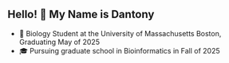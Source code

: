 ## Hello! 👋 My Name is Dantony 

- 🌱 Biology Student at the University of Massachusetts Boston, Graduating May of 2025
- 🎓 Pursuing graduate school in Bioinformatics in Fall of 2025


